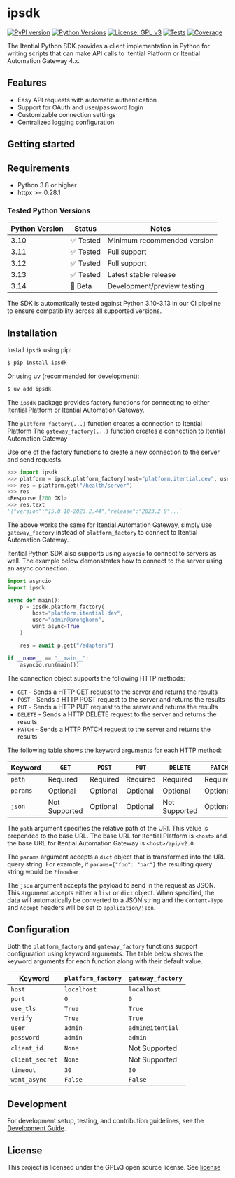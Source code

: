 # ipsdk

[![PyPI version](https://badge.fury.io/py/ipsdk.svg)](https://badge.fury.io/py/ipsdk)
[![Python Versions](https://img.shields.io/pypi/pyversions/ipsdk.svg)](https://pypi.org/project/ipsdk/)
[![License: GPL v3](https://img.shields.io/badge/License-GPLv3-blue.svg)](https://www.gnu.org/licenses/gpl-3.0)
[![Tests](https://github.com/itential/ipsdk/workflows/Run%20pre%20merge%20pipeline/badge.svg)](https://github.com/itential/ipsdk/actions)
[![Coverage](https://img.shields.io/badge/coverage-95%25-green)](https://github.com/itential/ipsdk)

The Itential Python SDK provides a client implementation in Python for writing
scripts that can make API calls to Itential Platform or Itential Automation
Gateway 4.x.

## Features

- Easy API requests with automatic authentication
- Support for OAuth and user/password login
- Customizable connection settings
- Centralized logging configuration

## Getting started

## Requirements

- Python 3.8 or higher
- httpx >= 0.28.1

### Tested Python Versions

| Python Version | Status | Notes |
|----------------|--------|-------|
| 3.10           | ✅ Tested | Minimum recommended version |
| 3.11           | ✅ Tested | Full support |
| 3.12           | ✅ Tested | Full support |
| 3.13           | ✅ Tested | Latest stable release |
| 3.14           | 🔄 Beta | Development/preview testing |

The SDK is automatically tested against Python 3.10-3.13 in our CI pipeline to ensure compatibility across all supported versions.

## Installation

Install `ipsdk` using pip:

```bash
$ pip install ipsdk
```

Or using uv (recommended for development):

```bash
$ uv add ipsdk
```

The `ipsdk` package provides factory functions for connecting to either
Itential Platform or Itential Automation Gateway.

The `platform_factory(...)` function creates a connection to Itential Platform
The `gateway_factory(...)` function creates a connection to Itential Automation Gateway

Use one of the factory functions to create a new connection to the server
and send requests.

```python
>>> import ipsdk
>>> platform = ipsdk.platform_factory(host="platform.itential.dev", user="admin@pronghorn")
>>> res = platform.get("/health/server")
>>> res
<Response [200 OK]>
>>> res.text
'{"version":"15.8.10-2023.2.44","release":"2023.2.9"...`
```

The above works the same for Itential Automation Gateway, simply use
`gateway_factory` instead of `platform_factory` to connect to Itential
Automation Gateway.

Itential Python SDK also supports using `asyncio` to connect to servers as
well. The example below demonstrates how to connect to the server using an
async connection.

```python
import asyncio
import ipsdk

async def main():
    p = ipsdk.platform_factory(
        host="platform.itential.dev",
        user="admin@pronghorn",
        want_async=True
    )

    res = await p.get("/adapters")

if __name__ == "__main__":
    asyncio.run(main())
```

The connection object supports the following HTTP methods:

- `GET` - Sends a HTTP GET request to the server and returns the results
- `POST` - Sends a HTTP POST request to the server and returns the results
- `PUT` - Sends a HTTP PUT request to the server and returns the results
- `DELETE` - Sends a HTTP DELETE request to the server and returns the results
- `PATCH` - Sends a HTTP PATCH request to the server and returns the results

The following table shows the keyword arguments for each HTTP method:

 | Keyword  | `GET`         | `POST`   | `PUT`    | `DELETE`      | `PATCH`  |
 |----------|---------------|----------|----------|---------------|----------|
 | `path`   | Required      | Required | Required | Required      | Required |
 | `params` | Optional      | Optional | Optional | Optional      | Optional |
 | `json`   | Not Supported | Optional | Optional | Not Supported | Optional |

The `path` argument specifies the relative path of the URI.   This value is
prepended to the base URL.  The base URL for Itential Platform is `<host>` and
the base URL for Itential Automation Gateway is `<host>/api/v2.0`.

The `params` argument accepts a `dict` object that is transformed into the URL
query string.  For example, if `params={"foo": "bar"}` the resulting query
string would be `?foo=bar`

The `json` argument accepts the payload to send in the request as JSON. This
argument accepts either a `list` or `dict` object. When specified, the data
will automatically be converted to a JSON string and the `Content-Type` and
`Accept` headers will be set to `application/json`.

## Configuration

Both the `platform_factory` and `gateway_factory` functions support
configuration using keyword arguments. The table below shows the keyword
arguments for each function along with their default value.

 | Keyword         | `platform_factory` | `gateway_factory` |
 |-----------------|--------------------|-------------------|
 | `host`          | `localhost`        | `localhost`       |
 | `port`          | `0`                | `0`               |
 | `use_tls`       | `True`             | `True`            |
 | `verify`        | `True`             | `True`            |
 | `user`          | `admin`            | `admin@itential`  |
 | `password`      | `admin`            | `admin`           |
 | `client_id`     | `None`             | Not Supported     |
 | `client_secret` | `None`             | Not Supported     |
 | `timeout`       | `30`               | `30`              |
 | `want_async`    | `False`            | `False`           |

## Development

For development setup, testing, and contribution guidelines, see the [Development Guide](docs/development.md).


## License

This project is licensed under the GPLv3 open source license.  See
[license](LICENSE)
